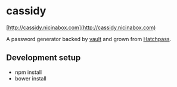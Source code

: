 # cassidy

[http://cassidy.nicinabox.com](http://cassidy.nicinabox.com)

A password generator backed by [vault](https://github.com/jcoglan/vault) and grown from [Hatchpass](https://github.com/nicinabox/Hatchpass-BackboneJS).

## Development setup

* npm install
* bower install
